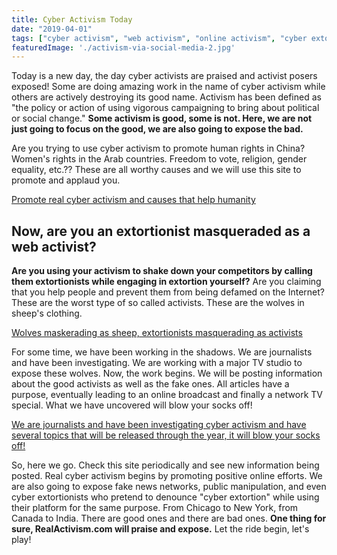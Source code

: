 ```yaml
---
title: Cyber Activism Today
date: "2019-04-01"
tags: ["cyber activism", "web activism", "online activism", "cyber extortion"]
featuredImage: './activism-via-social-media-2.jpg'
---
```


Today is a new day, the day cyber activists are praised and activist posers exposed!  Some are doing amazing work in the name of cyber activism while others are actively destroying its good name.
Activism has been defined as "the policy or action of using vigorous campaigning to bring about political or social change."  **Some activism is good, some is not.  Here, we are not just going to focus on the good, we are also going to expose the bad.**

Are you trying to use cyber activism to promote human rights in China? Women's rights in the Arab countries. Freedom to vote, religion, gender equality, etc.?? These are all worthy causes and we will use this site to promote and applaud you.

<!-- end -->

[Promote real cyber activism and causes that help humanity](./power_to_the_people1-2.jpg)

## Now, are you an extortionist masqueraded as a web activist? 

**Are you using your activism to shake down your competitors by calling them extortionists while engaging in extortion yourself?**  Are you claiming that you help people and prevent them from being defamed on the Internet?  These are the worst type of so called activists.  These are the wolves in sheep's clothing.

[Wolves maskerading as sheep, extortionists masquerading as activists](./a-wolf-in-sheeps-clothing-2.jpg)

For some time, we have been working in the shadows.  We are journalists and have been investigating.  We are working with a major TV studio to expose these wolves.  Now, the work begins.  We will be posting information about the good activists as well as the fake ones.  All articles have a purpose, eventually leading to an online broadcast and finally a network TV special.  What we have uncovered will blow your socks off!

[We are journalists and have been investigating cyber activism and have several topics that will be released through the year, it will blow your socks off!](./2888223-2.jpg)

So, here we go. Check this site periodically and see new information being posted.  Real cyber activism begins by promoting positive online efforts.  We are also going to expose fake news networks, public manipulation, and even cyber extortionists who pretend to denounce "cyber extortion" while using their platform for the same purpose.
From Chicago to New York, from Canada to India.  There are good ones and there are bad ones.  **One thing for sure, RealActivism.com will praise and expose.**  Let the ride begin, let's play!